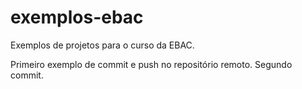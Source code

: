 # exemplos-ebac
Exemplos de projetos para o curso da EBAC.

Primeiro exemplo de commit e push no repositório remoto.
Segundo commit.
